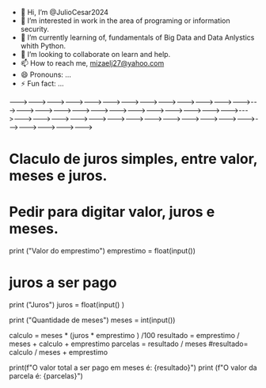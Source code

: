 - 👋 Hi, I’m @JulioCesar2024
- 👀 I’m interested in work in the area of programing or information security.
- 🌱 I’m currently learning of, fundamentals of Big Data and Data Anlystics whith Python.
- 💞️ I’m looking to collaborate on learn and help.
- 📫 How to reach me, mizaelj27@yahoo.com
- 😄 Pronouns: ...
- ⚡ Fun fact: ...

<!---
JulioCesar2024/JulioCesar2024 is a ✨ special ✨ repository because its `README.md` (this file) appears on your GitHub profile.
You can click the Preview link to take a look at your changes.
--->--->--->--->--->--->--->--->--->--->--->--->--->--->--->--->--->--->--->--->--->--->--->--->--->--->--->--->--->--->--->--->--->--->--->--->--->--->--->--->--->--->--->--->--->--->
# Claculo de juros simples, entre valor, meses e juros.
# Pedir para digitar valor, juros e meses.

print ("Valor do emprestimo")
emprestimo = float(input())
 
# juros a ser pago
print ("Juros")
juros = float(input() )

print ("Quantidade de meses")
meses = int(input())

calculo = meses * (juros * emprestimo ) /100
resultado = emprestimo / meses + calculo + emprestimo
parcelas = resultado / meses
#resultado= calculo / meses + emprestimo

print(f"O valor total a ser pago em meses é: {resultado}")
print (f"O valor da parcela é: {parcelas}")


